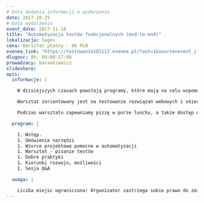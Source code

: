 ```yaml
---
# Data dodania informacji o wydarzeniu
date: 2017-10-25
# Data wydarzenia
event_date: 2017-11-18
title: "Automatyzacja testów funkcjonalnych (end-to-end)"
lokalizacja: Sages
cena: Warsztat płatny - 96 PLN
evenea_link: "https://testowanie181117.evenea.pl/?out=1&source=event_iframe"
dlugosc: 8h, 09:00-17:00
prowadzacy: barankiewicz
slideshare:
opis:
  informacje: |

    W dzisiejszych czasach powstają programy, które mają na celu wspomagać codzienność, automatyzować nudne i powtarzalne czynności. Wszystko w myśl zasady “”niech robi się samo”. Zacna idea prawda? A co z samym procesem tworzenia programu, testowaniem? Programiści wspomagają się automatyzując codzienna prace. Testerzy też tak mogą! Nie sztuką jest wielokrotnie powtarzać te same testy ręcznie, za każdym razem kiedy wykonywana jest regresja. Pójdźmy krok na przód, zakodujmy testy, niech regresja robi się automatycznie! To przecież powtarzalny, nie ukrywajmy, nudny proces. Jedyne co jest w nim ważne to wynik, nie proces jej robienia. Podczas warsztatu dowiesz się jak zbudować środowisko do automatyzacji testów. Pokaże, oparty o kilka wzorców projektowych, mechanizm kodowania testów funkcjonalnych. Automatyzacja to nic innego jak programowanie, jako Tester dowiesz się jak programować testy. 

    Warsztat zorientowany jest na testowanie rozwiązań webowych i skierowany dla testerów pragnących wzbogacić zawodowy warsztat. W trakcie przeprowadzimy automatyzację testów aplikacji web wykorzystując silnik testów jednostkowych, platformę c#.Net oraz Selenium. Od uczestników oczekuje zainstalowanego Visual Studio (najlepiej 2015 lub nowszy). Podstawowa znajomość języka C# będzie dużym atutem.

    Podczas warsztatu zapewniamy pizzę w porze lunchu, a także dostęp do kawy, herbaty i wody.

  program: |

    1. Wstęp.
    1. Omówienie narzędzi
    1. Wzorce projektowe pomocne w automatyzacji
    1. Warsztat - pisanie testów
    1. Dobre praktyki
    1. Kierunki rozwoju, możliwości
    1. Sesja Q&A

  uwaga: |

    Liczba miejsc ograniczona! Organizator zastrzega sobie prawo do zmiany lokalizacji wydarzenia oraz jego odwołania w przypadku niezgłoszenia się minimalnej liczby uczestników.
---
```


